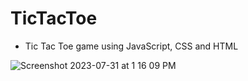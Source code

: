 # TicTacToe
* Tic Tac Toe game using JavaScript, CSS and HTML

![Screenshot 2023-07-31 at 1 16 09 PM](https://github.com/ssambinelli/TicTacToe/assets/86628492/f80eefd9-f521-4d0e-8f25-0c54f707ee54)



